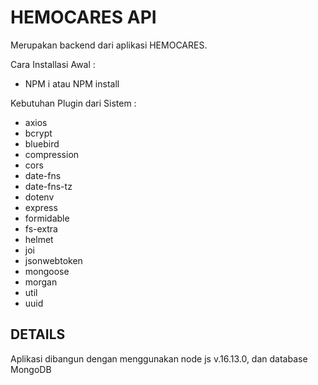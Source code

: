 # HEMOCARES API

Merupakan backend dari aplikasi HEMOCARES.

Cara Installasi Awal :
*   NPM i atau NPM install

Kebutuhan Plugin dari Sistem :
*   axios
*   bcrypt
*   bluebird
*   compression
*   cors
*   date-fns
*   date-fns-tz
*   dotenv
*   express
*   formidable
*   fs-extra
*   helmet
*   joi
*   jsonwebtoken
*   mongoose
*   morgan
*   util
*   uuid

## DETAILS

Aplikasi dibangun dengan menggunakan node js v.16.13.0, dan database MongoDB 

